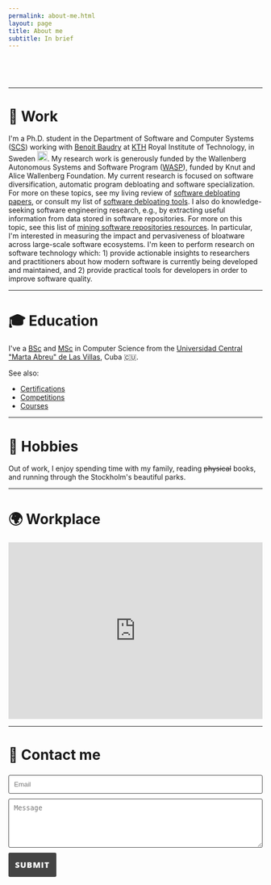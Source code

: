 ```yaml
---
permalink: about-me.html
layout: page
title: About me
subtitle: In brief
---
```



<div >
  <h3 style="text-align: center; font-family:courier, courier new, serif; padding-bottom: 35px; font-weight: lighter">
<span class="type"></span></h3>
</div>

---

<!-- Carbon ads -->
<div class="cesarcarbon">
   <script async type="text/javascript" src="//cdn.carbonads.com/carbon.js?serve=CESI52JM&placement=wwwcesarsotovaleronet" id="_carbonads_js"></script>
</div>


<!--
<a href="https://stackoverflow.com/users/10480869/cesarsotovalero"><img src="https://cf.jare.io/?u=https://stackoverflow.com/users/flair/10480869.png" width="208" height="58" alt="profile for cesarsotovalero at Stack Overflow, Q&amp;A for professional and enthusiast programmers" title="profile for cesarsotovalero at Stack Overflow, Q&amp;A for professional and enthusiast programmers"></a>
-->

<!-- ![Custom badge](https://img.shields.io/badge/-WORK-blueviolet.svg) -->
# :briefcase: Work
I'm a Ph.D. student  in the Department of Software and Computer Systems ([SCS](https://www.kth.se/scs/software-engineering)) working with [Benoit Baudry](https://www.kth.se/profile/baudry) at [KTH](https://kth.se) Royal Institute of Technology, in Sweden <img class="emoji" title=":sweden:" alt=":sweden:" src="https://github.githubassets.com/images/icons/emoji/unicode/1f1f8-1f1ea.png" height="20" width="20">. My research work is generously funded by the Wallenberg Autonomous Systems and Software Program ([WASP](https://wasp-sweden.org)), funded by Knut and Alice Wallenberg Foundation. My current research is focused on software diversification, automatic program debloating and software specialization. For more on these topics, see my living review of <a
 href="software-debloating-papers.html">software
 debloating papers</a>, or consult my list of <a href="software-debloating-tools.html">software debloating tools</a>. I also do knowledge-seeking software engineering research, e.g., by extracting useful information from data stored in software repositories. For more on this topic, see this list of <a href="mining-software-repositories-resources.html">mining software repositories resources</a>. In particular, I'm interested in measuring the impact and pervasiveness of bloatware across large-scale software ecosystems. I'm keen to perform research on software technology which: 1) provide actionable insights to researchers and practitioners about how modern software is currently being developed and maintained, and 2) provide practical tools for developers in order to improve software quality.
 
---

<!-- ![Custom badge](https://img.shields.io/badge/-EDUCATION-orange.svg) -->
# :mortar_board: Education
I've a [BSc](../../files/certificates/BSc_Degree_(certified)_eng.pdf) and [MSc](../../files/certificates/MSc_Degree_(certified)_eng.pdf) in Computer Science from the [Universidad Central "Marta Abreu" de Las Villas](https://www.uclv.edu.cu/), Cuba :cuba:. 

See also:

- [Certifications](certifications.html)
- [Competitions](competitions.html)
- [Courses](courses.html)

---
    
<!-- ![Custom badge](https://img.shields.io/badge/-HOBBIES-blue.svg) -->
# :dart: Hobbies
Out of work, I enjoy spending time with my family, reading ~~physical~~ books, and running through the Stockholm's beautiful parks.

---

# :earth_africa: Workplace

<div class="mapouter"><div class="gmap_canvas"><iframe width="100%" height="350px" id="gmap_canvas" src="https://maps.google.com/maps?q=LINDSTEDTSV%C3%84GEN%203%2C%20BUILDING%20D&t=&z=15&ie=UTF8&iwloc=&output=embed" frameborder="0" scrolling="no" marginheight="0" marginwidth="0"></iframe></div></div>

---

# :email: Contact me

<!-- 
     After implementing this contact form make sure
     1. you have defined "email: youremail@email.com" in _config.yml file.
     2. you verify your form on formspree.io.
-->


<form id="contact-me" class="wj-contact" action="https://formspree.io/mrgqpknn" method="POST">
    <input type="text" name="email" placeholder="Email">
    <textarea type="text" name="content" rows="5" placeholder="Message"></textarea>
    <input type="hidden" name="_next" value="<REDIRECTION LINK> ">
    <input type="hidden" name="_subject" value="New Contact Form Submission">
    <input type="text" name="_gotcha" style="display:none">
    <input type="submit" value="Submit">
</form>

<style>
form.wj-contact input[type="text"], form.wj-contact textarea[type="text"] {
    width: 100%;
    vertical-align: middle;
    margin-top: 0.25em;
    margin-bottom: 0.5em;
    padding: 0.75em;
    font-weight: lighter;
    border-style: solid;
    border-color: #444;
    outline-color: #444;
    border-width: 1px;
    border-radius: 3px;
    transition: box-shadow .2s ease;
}

form.wj-contact input[type="submit"] {
    outline: none;
    color: white;
    background-color: #444;
    border-radius: 3px;
    padding: 12px;
    margin: 0.25em 0 0 0;
    border: 1px solid transparent;
    height: auto;
    font-family: 'Open Sans', 'Helvetica Neue', Helvetica, Arial, sans-serif;
    text-transform: uppercase;
    font-size: 16px;
    font-weight: 800;
    letter-spacing: 1px;
}
</style>



<!-- Typing -->
<script src="https://cdn.jsdelivr.net/npm/typed.js@2.0.12"></script>
<script>
   var typed = new Typed('.type', {
      strings: [
              "I code in Java",
              "I code in R",
              "I code in Javascript",
              "I code in Python",
              "I design software",
              "I read research papers",
              "I contribute to open-source",
              "I write about what I learn",
              "I teach what I know",
              "I do research",
              "I overcome my failures",
              "I never stop learning",
              "I don't give up",              
              "I value family and friends",
              "I like listening podcasts",
              "I like homemade food",
              "I like photography",
      ],
      // Optionally use an HTML element to grab strings from (must wrap each string in a <p>)
      stringsElement: null,
      // typing speed
      typeSpeed: 100,
      // time before typing starts
      startDelay: 1200,
      // backspacing speed
      backSpeed: 20,
      // time before backspacing
      backDelay: 500,
      // loop
      loop: true,
      // false = infinite
      loopCount: 10,
      // show cursor
      showCursor: true,
      // character for cursor
      cursorChar: "|",
      // attribute to type (null == text)
      attr: null,
      // either html or text
      contentType: 'html',
      // call when done callback function
      callback: function () {
      },
      // starting callback function before each string
      preStringTyped: function () {
      },
      //callback for every typed string
      onStringTyped: function () {
      },
      // callback for reset
      resetCallback: function () {
      }
   });
</script>
